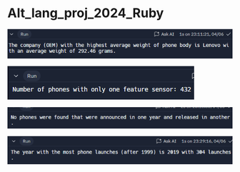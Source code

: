 # Alt_lang_proj_2024_Ruby

![alt text](consoleOutput1.png)

![alt text](consoleOutput2.png)

![alt text](consoleOutput3.png)

![alt text](consoleOutput4.png)